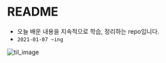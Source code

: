 # README

- 오늘 배운 내용을 지속적으로 학습, 정리하는 repo입니다.
- `2021-01-07 ~ing`

![til_image](/Users/mhee4/Desktop/TIL/README.assets/til_image.png)

